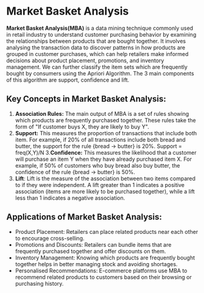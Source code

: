 # Market Basket Analysis

**Market Basket Analysis(MBA)** is a data mining technique commonly used in retail industry to understand customer purchasing behavior by examining the relationships between products that are bought together. It involves analysing the transaction data to discover patterns in how products are grouped in customer purchases, which can help retailers make informed decisions about product placement, promotions, and inventory management. We can further classify the item sets which are frequently bought by consumers using the Apriori Algorithm. The 3 main components of this algorithm are support, confidence and lift.

## Key Concepts in Market Basket Analysis:
1. **Association Rules:** The main output of MBA is a set of rules showing which products are frequently purchased together. These rules take the form of "If customer buys X, they are likely to buy Y".
2. **Support:** This measures the proportion of transactions that include both item. For example, if 20% of all transactions include both bread and butter, the support for the rule {bread -> butter} is 20%. Support = freq(X,Y)/N
3.**Confidence:** This measures the likelihood that a customer will purchase an item Y when they have already purchased item X. For example, if 50% of customers who buy bread also buy butter, the confidence of the rule {bread -> butter} is 50%.
4. **Lift**: Lift is the measure of the association between two items compared to if they were independent. A lift greater than 1 indicates a positive association (items are more likely to be purchased together), while a lift less than 1 indicates a negative association.

## Applications of Market Basket Analysis:
* Product Placement: Retailers can place related products near each other to encourage cross-selling.
* Promotions and Discounts: Retailers can bundle items that are frequently purchased together and offer discounts on them.
* Inventory Management: Knowing which products are frequently bought together helps in better managing stock and avoiding shortages.
* Personalised Recommendations: E-commerce platforms use MBA to recommend related products to customers based on their browsing or purchasing history.


